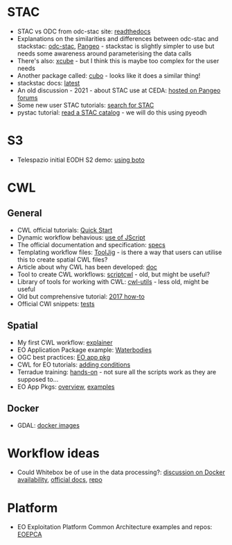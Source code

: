 # STAC
* STAC vs ODC from odc-stac site: [readthedocs](https://odc-stac.readthedocs.io/en/latest/stac-vs-odc.html)
* Explanations on the similarities and differences between odc-stac and stackstac: [odc-stac](https://github.com/opendatacube/odc-stac/issues/54),  [Pangeo](https://discourse.pangeo.io/t/comparing-odc-stac-load-and-stackstac-for-raster-composite-workflow/4097/6) - stackstac is slightly simpler to use but needs some awareness around parameterising the data calls
* There's also: [xcube](https://xcube.readthedocs.io/en/latest/overview.html) - but I think this is maybe too complex for the user needs
* Another package called: [cubo](https://github.com/ESDS-Leipzig/cubo) - looks like it does a similar thing! 
* stackstac docs: [latest](https://stackstac.readthedocs.io/en/latest/index.html)
* An old discussion - 2021 - about STAC use at CEDA: [hosted on Pangeo forums](https://discourse.pangeo.io/t/stac-and-earth-systems-datasets/1472/17)
* Some new user STAC tutorials: [search for STAC](http://www.acgeospatial.co.uk/)
* pystac tutorial: [read a STAC catalog](https://stacspec.org/en/tutorials/1-read-stac-python/) - we will do this using pyeodh

# S3
* Telespazio initial EODH S2 demo: [using boto](https://github.com/UKEODHP/eodhp-guide/blob/main/examples/app-hub/s3demo.ipynb)

# CWL
## General
* CWL official tutorials: [Quick Start](https://www.commonwl.org/user_guide/introduction/quick-start.html)
* Dynamic workflow behavious: [use of JScript](https://doc.arvados.org/v2.7/user/cwl/rnaseq-cwl-training.html)
* The official documentation and specification: [specs](https://www.commonwl.org/user_guide/introduction/basic-concepts.html#the-cwl-specification) 
* Templating workflow files: [ToolJig](https://srp33.github.io/ToolJig/tool.html) - is there a way that users can utilise this to create spatial CWL files?
* Article about why CWL has been developed: [doc](https://elifesciences.org/articles/71069#abstract)
* Tool to create CWL workflows: [scriptcwl](https://github.com/NLeSC/scriptcwl) - old, but might be useful?
* Library of tools for working with CWL: [cwl-utils](https://github.com/common-workflow-language/cwl-utils) - less old, might be useful
* Old but comprehensive tutorial: [2017 how-to](https://andrewjesaitis.com/posts/2017-02-06-cwl-tutorial/)
* Official CWl snippets: [tests](https://github.com/common-workflow-language/cwl-v1.3/tree/main/tests)

## Spatial
* My first CWL workflow: [explainer](https://github.com/EO-DataHub/eodh-training/blob/main/temporary/first_workflow.md)
* EO Application Package example: [Waterbodies](https://github.com/Terradue/ogc-eo-application-package-hands-on/tree/master/water-bodies)
* OGC best practices: [EO app pkg](https://docs.ogc.org/bp/20-089r1.html#toc18)
* CWL for EO tutorials: [adding conditions](https://cwl-for-eo.github.io/guide/how-to/cwl-how-to/08-conditional-workflows/conditional-workflows/)
* Terradue training: [hands-on](https://github.com/Terradue/ogc-eo-application-package-hands-on) - not sure all the scripts work as they are supposed to...
* EO App Pkgs: [overview](https://github.com/eoap), [examples](https://github.com/EOEPCA/deployment-guide/tree/main/deploy/samples/requests/processing)


## Docker
* GDAL: [docker images](https://github.com/OSGeo/gdal/tree/master/docker)


# Workflow ideas
* Could Whitebox be of use in the data processing?: [discussion on Docker availability](https://github.com/jblindsay/whitebox-tools/issues/22), [official docs](https://www.whiteboxgeo.com/whitebox-workflows-for-python/), [repo](https://github.com/jblindsay/whitebox-tools)

# Platform
* EO Exploitation Platform Common Architecture examples and repos: [EOEPCA](https://github.com/EOEPCA)